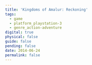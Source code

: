 ```yaml
---
title: 'Kingdoms of Amalur: Reckoning'
tags:
  - game
  - platform_playstation-3
  - genre_action-adventure
digital: true
physical: false
guide: false
pending: false
date: 2014-06-24
permalink: false
---
```

